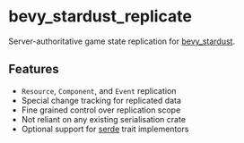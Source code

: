 # bevy_stardust_replicate
Server-authoritative game state replication for [bevy_stardust].

## Features
- `Resource`, `Component`, and `Event` replication
- Special change tracking for replicated data
- Fine grained control over replication scope
- Not reliant on any existing serialisation crate
- Optional support for [serde] trait implementors

[bevy_stardust]: https://github.com/Veritius/bevy_stardust/
[serde]: https://serde.rs/
[bincode]: https://docs.rs/bincode/latest/bincode/